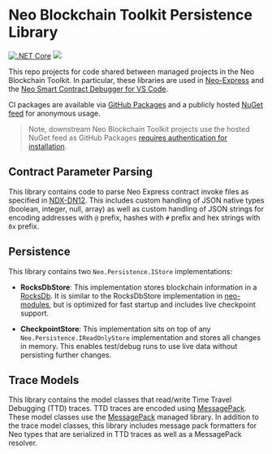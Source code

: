 # Neo Blockchain Toolkit Persistence Library

[![.NET Core](https://github.com/ngdseattle/neo-blockchaintoolkit-library/workflows/.NET%20Core/badge.svg?branch=master&event=push)](https://github.com/ngdseattle/neo-blockchaintoolkit-library/actions)
[![](https://img.shields.io/endpoint?logo=nuget&url=https%3A%2F%2Fneobctk.blob.core.windows.net%2Fpackages%2Fbadges%2Fvpre%2Fneo.blockchaintoolkit3.json)](https://neobctk.blob.core.windows.net/packages/index.json)

This repo projects for code shared between managed projects in the Neo Blockchain Toolkit.
In particular, these libraries are used in [Neo-Express](https://github.com/neo-project/neo-express)
and the [Neo Smart Contract Debugger for VS Code](https://github.com/neo-project/neo-debugger).

CI packages are available via [GitHub Packages](https://github.com/ngdseattle/neo-blockchaintoolkit-library/packages/)
and a publicly hosted [NuGet feed](https://neobctk.blob.core.windows.net/packages/index.json)
for anonymous usage.

> Note, downstream Neo Blockchain Toolkit projects use the hosted NuGet feed as GitHub Packages
  [requires authentication for installation](https://docs.github.com/en/free-pro-team@latest/packages/publishing-and-managing-packages/installing-a-package#installing-a-package).

## Contract Parameter Parsing

This library contains code to parse Neo Express contract invoke files as specified
in [NDX-DN12](https://github.com/ngdseattle/design-notes/blob/master/NDX-DN12%20-%20Neo%20Express%20Invoke%20Files.md).
This includes custom handling of JSON native types (boolean, integer, null, array)
as well as custom handling of JSON strings for encoding addresses with `@` prefix,
hashes with `#` prefix and hex strings with `0x` prefix.

## Persistence

This library contains two `Neo.Persistence.IStore` implementations:

* **RocksDbStore**: This implementation stores blockchain information in a
  [RocksDb](https://rocksdb.org/). It is similar to the RocksDbStore implementation in
  [neo-modules](https://github.com/neo-project/neo-modules), but is optimized for
  fast startup and includes live checkpoint support.

* **CheckpointStore**: This implementation sits on top of any `Neo.Persistence.IReadOnlyStore`
  implementation and stores all changes in memory. This enables test/debug runs to
  use live data without persisting further changes.

## Trace Models

This library contains the model classes that read/write Time Travel Debugging (TTD) traces.
TTD traces are encoded using [MessagePack](https://msgpack.org/). These model classes
use the [MessagePack](https://github.com/neuecc/MessagePack-CSharp) managed library.
In addition to the trace model classes, this library includes message pack formatters for
Neo types that are serialized in TTD traces as well as a MessagePack resolver.
